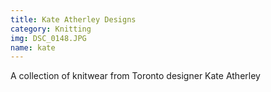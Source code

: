 ```yaml
---
title: Kate Atherley Designs
category: Knitting
img: DSC_0148.JPG
name: kate
---
```


A collection of knitwear from Toronto designer Kate Atherley